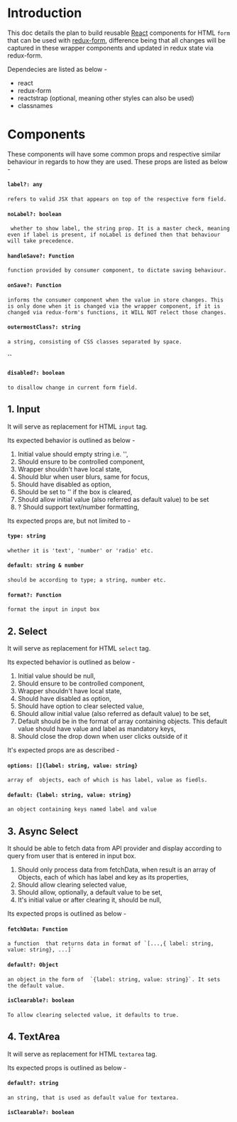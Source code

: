 # Introduction
This doc details the plan to build reusable [React](https://reactjs.org) components for HTML `form` that can be used with [redux-form](https://redux-form.com), difference being that all changes will be captured in these wrapper components and updated in redux state via redux-form.

Dependecies are listed as below -
* react
* redux-form
* reactstrap (optional, meaning other styles can also be used)
* classnames
  
# Components

These components will have some common props and respective similar behaviour in regards to how they are used. These props are listed as below -
#### `label?: any`  
    refers to valid JSX that appears on top of the respective form field.
#### `noLabel?: boolean` 
     whether to show label, the string prop. It is a master check, meaning even if label is present, if noLabel is defined then that behaviour will take precedence.
#### `handleSave?: Function`
    function provided by consumer component, to dictate saving behaviour.
#### `onSave?: Function`
    informs the consumer component when the value in store changes. This is only done when it is changed via the wrapper component, if it is changed via redux-form's functions, it WILL NOT relect those changes.
#### `outermostClass?: string`
    a string, consisting of CSS classes separated by space.
#### ``
#### `disabled?: boolean`
    to disallow change in current form field.

## 1. Input
It will serve as replacement for HTML `input` tag.
    
Its expected behavior is outlined as below -

1. Initial value should empty string i.e. '',
2. Should ensure to be controlled component,
3. Wrapper shouldn't have local state,
4. Should blur when user blurs, same for focus,
5. Should have disabled as option,
6. Should be set to '' if the box is cleared,
7. Should allow initial value (also referred as default value) to be set
8. ? Should support text/number formatting,

Its expected props are, but not limited to -
#### `type: string`
    whether it is 'text', 'number' or 'radio' etc.
#### `default: string & number`
    should be according to type; a string, number etc.
#### `format?: Function`
    format the input in input box


## 2. Select
It will serve as replacement for HTML `select` tag.

Its expected behavior is outlined as below -

1. Initial value should be null,
2. Should ensure to be controlled component,
3. Wrapper shouldn't have local state,
4. Should have disabled as option,
5. Should have option to clear selected value,
6. Should allow initial value (also referred as default value) to be set,
7. Default should be in the format of array containing objects. This default value should have value and label as mandatory keys,
8.  Should close the drop down when user clicks outside of it

It's expected props are as described - 

#### `options: []{label: string, value: string}`
    array of  objects, each of which is has label, value as fiedls.
#### `default: {label: string, value: string}`
    an object containing keys named label and value

## 3. Async Select
It should be able to fetch data from API provider and display according to query from user that is entered in input box.

1. Should only process data from fetchData, when result is an array of Objects, each of which has label and key as its properties,
2. Should allow clearing selected value,
3. Should allow, optionally, a default value to be set,
4. It's initial value or after clearing it, should be null,

Its expected props is outlined as below -

#### `fetchData: Function ` 
    a function  that returns data in format of `[...,{ label: string, value: string}, ...]`
#### `default?: Object`  
    an object in the form of  `{label: string, value: string}`. It sets the default value.
#### `isClearable?: boolean`
    To allow clearing selected value, it defaults to true.

## 4. TextArea

It will serve as replacement for HTML `textarea` tag.

Its expected props is outlined as below -

#### `default?: string`
    an string, that is used as default value for textarea.
#### `isClearable?: boolean`